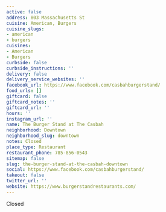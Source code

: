 ```yaml
---
active: false
address: 803 Massachusetts St
cuisine: American, Burgers
cuisine_slugs:
- american
- burgers
cuisines:
- American
- Burgers
curbside: false
curbside_instructions: ''
delivery: false
delivery_service_websites: ''
facebook_url: https://www.facebook.com/casbahburgerstand/
food_urls: []
giftcard: false
giftcard_notes: ''
giftcard_url: ''
hours: ''
instagram_url: ''
name: The Burger Stand at The Casbah
neighborhood: Downtown
neighborhood_slug: downtown
notes: Closed
place_type: Restaurant
restaurant_phone: 785-856-0543
sitemap: false
slug: the-burger-stand-at-the-casbah-downtown
social: https://www.facebook.com/casbahburgerstand/
takeout: false
twitter_url: ''
website: https://www.burgerstandrestaurants.com/
---
```


Closed